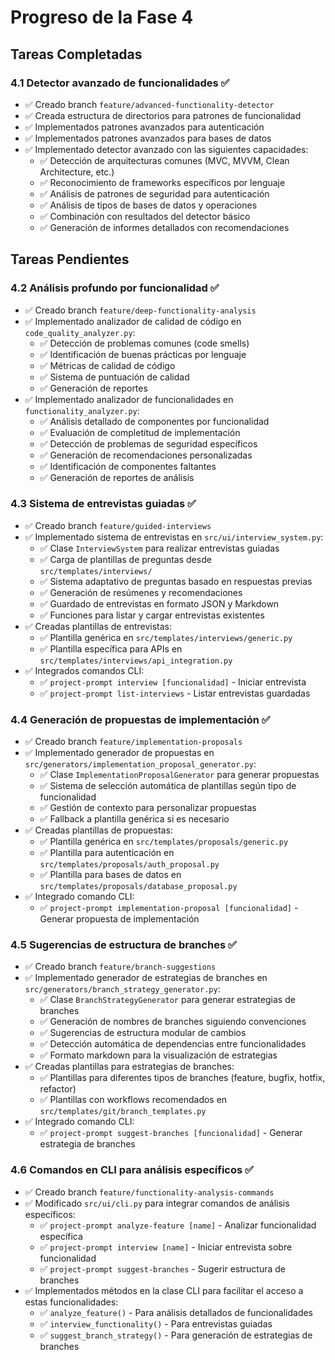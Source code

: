 # Progreso de la Fase 4

## Tareas Completadas

### 4.1 Detector avanzado de funcionalidades ✅
- ✅ Creado branch `feature/advanced-functionality-detector`
- ✅ Creada estructura de directorios para patrones de funcionalidad
- ✅ Implementados patrones avanzados para autenticación
- ✅ Implementados patrones avanzados para bases de datos
- ✅ Implementado detector avanzado con las siguientes capacidades:
  - ✅ Detección de arquitecturas comunes (MVC, MVVM, Clean Architecture, etc.)
  - ✅ Reconocimiento de frameworks específicos por lenguaje
  - ✅ Análisis de patrones de seguridad para autenticación
  - ✅ Análisis de tipos de bases de datos y operaciones
  - ✅ Combinación con resultados del detector básico
  - ✅ Generación de informes detallados con recomendaciones

## Tareas Pendientes

### 4.2 Análisis profundo por funcionalidad ✅
- ✅ Creado branch `feature/deep-functionality-analysis`
- ✅ Implementado analizador de calidad de código en `code_quality_analyzer.py`:
  - ✅ Detección de problemas comunes (code smells)
  - ✅ Identificación de buenas prácticas por lenguaje
  - ✅ Métricas de calidad de código
  - ✅ Sistema de puntuación de calidad
  - ✅ Generación de reportes
- ✅ Implementado analizador de funcionalidades en `functionality_analyzer.py`:
  - ✅ Análisis detallado de componentes por funcionalidad
  - ✅ Evaluación de completitud de implementación
  - ✅ Detección de problemas de seguridad específicos
  - ✅ Generación de recomendaciones personalizadas
  - ✅ Identificación de componentes faltantes
  - ✅ Generación de reportes de análisis

### 4.3 Sistema de entrevistas guiadas ✅
- ✅ Creado branch `feature/guided-interviews`
- ✅ Implementado sistema de entrevistas en `src/ui/interview_system.py`:
  - ✅ Clase `InterviewSystem` para realizar entrevistas guiadas
  - ✅ Carga de plantillas de preguntas desde `src/templates/interviews/`
  - ✅ Sistema adaptativo de preguntas basado en respuestas previas
  - ✅ Generación de resúmenes y recomendaciones
  - ✅ Guardado de entrevistas en formato JSON y Markdown
  - ✅ Funciones para listar y cargar entrevistas existentes
- ✅ Creadas plantillas de entrevistas:
  - ✅ Plantilla genérica en `src/templates/interviews/generic.py` 
  - ✅ Plantilla específica para APIs en `src/templates/interviews/api_integration.py`
- ✅ Integrados comandos CLI:
  - ✅ `project-prompt interview [funcionalidad]` - Iniciar entrevista
  - ✅ `project-prompt list-interviews` - Listar entrevistas guardadas

### 4.4 Generación de propuestas de implementación ✅
- ✅ Creado branch `feature/implementation-proposals`
- ✅ Implementado generador de propuestas en `src/generators/implementation_proposal_generator.py`:
  - ✅ Clase `ImplementationProposalGenerator` para generar propuestas
  - ✅ Sistema de selección automática de plantillas según tipo de funcionalidad
  - ✅ Gestión de contexto para personalizar propuestas
  - ✅ Fallback a plantilla genérica si es necesario
- ✅ Creadas plantillas de propuestas:
  - ✅ Plantilla genérica en `src/templates/proposals/generic.py`
  - ✅ Plantilla para autenticación en `src/templates/proposals/auth_proposal.py`
  - ✅ Plantilla para bases de datos en `src/templates/proposals/database_proposal.py`
- ✅ Integrado comando CLI:
  - ✅ `project-prompt implementation-proposal [funcionalidad]` - Generar propuesta de implementación

### 4.5 Sugerencias de estructura de branches ✅
- ✅ Creado branch `feature/branch-suggestions`
- ✅ Implementado generador de estrategias de branches en `src/generators/branch_strategy_generator.py`:
  - ✅ Clase `BranchStrategyGenerator` para generar estrategias de branches
  - ✅ Generación de nombres de branches siguiendo convenciones
  - ✅ Sugerencias de estructura modular de cambios
  - ✅ Detección automática de dependencias entre funcionalidades
  - ✅ Formato markdown para la visualización de estrategias
- ✅ Creadas plantillas para estrategias de branches:
  - ✅ Plantillas para diferentes tipos de branches (feature, bugfix, hotfix, refactor)
  - ✅ Plantillas con workflows recomendados en `src/templates/git/branch_templates.py`
- ✅ Integrado comando CLI:
  - ✅ `project-prompt suggest-branches [funcionalidad]` - Generar estrategia de branches

### 4.6 Comandos en CLI para análisis específicos ✅
- ✅ Creado branch `feature/functionality-analysis-commands`
- ✅ Modificado `src/ui/cli.py` para integrar comandos de análisis específicos:
  - ✅ `project-prompt analyze-feature [name]` - Analizar funcionalidad específica
  - ✅ `project-prompt interview [name]` - Iniciar entrevista sobre funcionalidad
  - ✅ `project-prompt suggest-branches` - Sugerir estructura de branches
- ✅ Implementados métodos en la clase CLI para facilitar el acceso a estas funcionalidades:
  - ✅ `analyze_feature()` - Para análisis detallados de funcionalidades
  - ✅ `interview_functionality()` - Para entrevistas guiadas
  - ✅ `suggest_branch_strategy()` - Para generación de estrategias de branches
